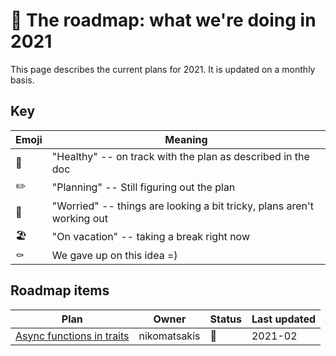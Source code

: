 # 📅 The roadmap: what we're doing in 2021

This page describes the current plans for 2021.
It is updated on a monthly basis.

## Key

| Emoji | Meaning |
| --- | --- |
| 🥬 | "Healthy" -- on track with the plan as described in the doc |
| ✏️ |  "Planning" -- Still figuring out the plan |
| 🤒 | "Worried" -- things are looking a bit tricky, plans aren't working out |
| 🏖️ | "On vacation" -- taking a break right now |
| ⚰️ | We gave up on this idea =) |

## Roadmap items

| Plan | Owner | Status | Last updated
| --- | --- | --- | --- |
| [Async functions in traits] | nikomatsakis | 🥬 | 2021-02 |

[Async functions in traits]: ../design_docs/async_fn_in_traits.md
